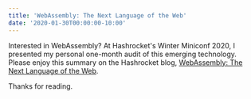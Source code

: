 ```yaml
---
title: 'WebAssembly: The Next Language of the Web'
date: '2020-01-30T00:00:00-10:00'
---
```


Interested in WebAssembly? At Hashrocket's Winter Miniconf 2020, I presented my
personal one-month audit of this emerging technology. Please enjoy this summary
on the Hashrocket blog, [WebAssembly: The Next Language of the Web][blog].

Thanks for reading.

[blog]: https://hashrocket.com/blog/posts/webassembly-the-next-language-of-the-web
